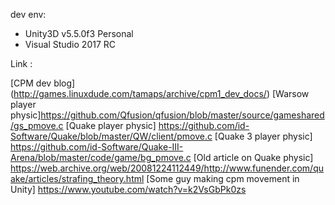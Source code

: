 dev env:

* Unity3D v5.5.0f3 Personal
* Visual Studio 2017 RC


Link : 

[CPM dev blog] (http://games.linuxdude.com/tamaps/archive/cpm1_dev_docs/)
[Warsow player physic]https://github.com/Qfusion/qfusion/blob/master/source/gameshared/gs_pmove.c
[Quake player physic] https://github.com/id-Software/Quake/blob/master/QW/client/pmove.c
[Quake 3 player physic] https://github.com/id-Software/Quake-III-Arena/blob/master/code/game/bg_pmove.c
[Old article on Quake physic] https://web.archive.org/web/20081224112449/http://www.funender.com/quake/articles/strafing_theory.html
[Some guy making cpm movement in Unity] https://www.youtube.com/watch?v=k2VsGbPk0zs
